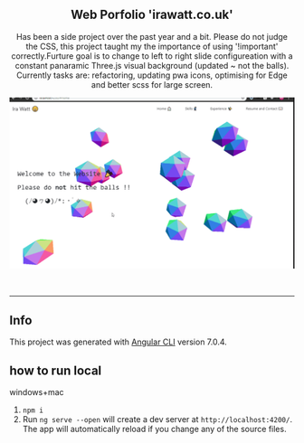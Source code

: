 
<h2 align="center">
 Web Porfolio 'irawatt.co.uk'
</h2>
<p align="center">Has been a side project over the past year and a bit. Please do not judge the CSS, this project taught my the importance of using '!important' correctly.Furture goal is to change to left to right slide configureation with a 
constant panaramic Three.js visual background (updated ~ not the balls). Currently tasks are: refactoring, updating pwa icons, optimising for Edge and better scss for large screen.</P>
<p align="center">
  <img src="https://raw.githubusercontent.com/wisespira/Website/master/its%20the%20giff.gif">
</p>
<br>
<hr>


## Info

This project was generated with [Angular CLI](https://github.com/angular/angular-cli) version 7.0.4.

## how to run local

windows+mac

1) `npm i`
2) Run `ng serve --open` will create a dev server at `http://localhost:4200/`. The app will automatically reload if you change any of the source files.
